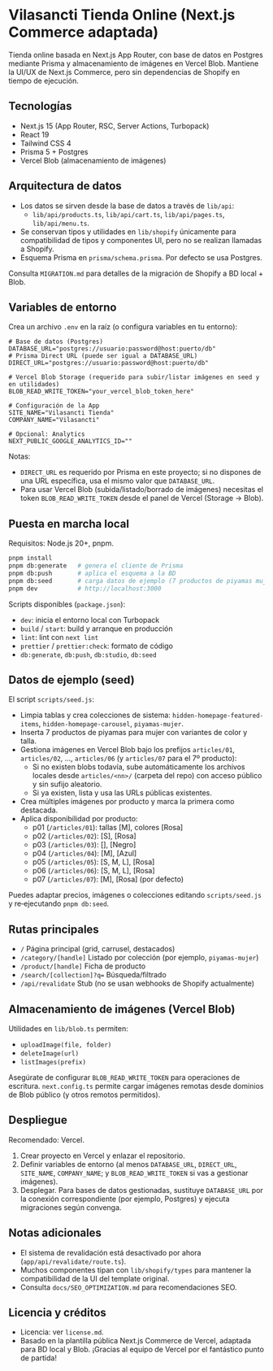 # Vilasancti Tienda Online (Next.js Commerce adaptada)

Tienda online basada en Next.js App Router, con base de datos en Postgres mediante Prisma y almacenamiento de imágenes en Vercel Blob. Mantiene la UI/UX de Next.js Commerce, pero sin dependencias de Shopify en tiempo de ejecución.

## Tecnologías

- Next.js 15 (App Router, RSC, Server Actions, Turbopack)
- React 19
- Tailwind CSS 4
- Prisma 5 + Postgres
- Vercel Blob (almacenamiento de imágenes)

## Arquitectura de datos

- Los datos se sirven desde la base de datos a través de `lib/api`:
  - `lib/api/products.ts`, `lib/api/cart.ts`, `lib/api/pages.ts`, `lib/api/menu.ts`.
- Se conservan tipos y utilidades en `lib/shopify` únicamente para compatibilidad de tipos y componentes UI, pero no se realizan llamadas a Shopify.
- Esquema Prisma en `prisma/schema.prisma`. Por defecto se usa Postgres.

Consulta `MIGRATION.md` para detalles de la migración de Shopify a BD local + Blob.

## Variables de entorno

Crea un archivo `.env` en la raíz (o configura variables en tu entorno):

```env
# Base de datos (Postgres)
DATABASE_URL="postgres://usuario:password@host:puerto/db"
# Prisma Direct URL (puede ser igual a DATABASE_URL)
DIRECT_URL="postgres://usuario:password@host:puerto/db"

# Vercel Blob Storage (requerido para subir/listar imágenes en seed y en utilidades)
BLOB_READ_WRITE_TOKEN="your_vercel_blob_token_here"

# Configuración de la App
SITE_NAME="Vilasancti Tienda"
COMPANY_NAME="Vilasancti"

# Opcional: Analytics
NEXT_PUBLIC_GOOGLE_ANALYTICS_ID=""
```

Notas:
- `DIRECT_URL` es requerido por Prisma en este proyecto; si no dispones de una URL específica, usa el mismo valor que `DATABASE_URL`.
- Para usar Vercel Blob (subida/listado/borrado de imágenes) necesitas el token `BLOB_READ_WRITE_TOKEN` desde el panel de Vercel (Storage → Blob).

## Puesta en marcha local

Requisitos: Node.js 20+, pnpm.

```bash
pnpm install
pnpm db:generate   # genera el cliente de Prisma
pnpm db:push       # aplica el esquema a la BD
pnpm db:seed       # carga datos de ejemplo (7 productos de piyamas mujer)
pnpm dev           # http://localhost:3000
```

Scripts disponibles (`package.json`):

- `dev`: inicia el entorno local con Turbopack
- `build` / `start`: build y arranque en producción
- `lint`: lint con `next lint`
- `prettier` / `prettier:check`: formato de código
- `db:generate`, `db:push`, `db:studio`, `db:seed`

## Datos de ejemplo (seed)

El script `scripts/seed.js`:
- Limpia tablas y crea colecciones de sistema: `hidden-homepage-featured-items`, `hidden-homepage-carousel`, `piyamas-mujer`.
- Inserta 7 productos de piyamas para mujer con variantes de color y talla.
- Gestiona imágenes en Vercel Blob bajo los prefijos `articles/01`, `articles/02`, ..., `articles/06` (y `articles/07` para el 7º producto):
  - Si no existen blobs todavía, sube automáticamente los archivos locales desde `articles/<nn>/` (carpeta del repo) con acceso público y sin sufijo aleatorio.
  - Si ya existen, lista y usa las URLs públicas existentes.
- Crea múltiples imágenes por producto y marca la primera como destacada.
- Aplica disponibilidad por producto:
  - p01 (`/articles/01`): tallas [M], colores [Rosa]
  - p02 (`/articles/02`): [S], [Rosa]
  - p03 (`/articles/03`): [], [Negro]
  - p04 (`/articles/04`): [M], [Azul]
  - p05 (`/articles/05`): [S, M, L], [Rosa]
  - p06 (`/articles/06`): [S, M, L], [Rosa]
  - p07 (`/articles/07`): [M], [Rosa] (por defecto)

Puedes adaptar precios, imágenes o colecciones editando `scripts/seed.js` y re‑ejecutando `pnpm db:seed`.

## Rutas principales

- `/` Página principal (grid, carrusel, destacados)
- `/category/[handle]` Listado por colección (por ejemplo, `piyamas-mujer`)
- `/product/[handle]` Ficha de producto
- `/search/[collection]?q=` Búsqueda/filtrado
- `/api/revalidate` Stub (no se usan webhooks de Shopify actualmente)

## Almacenamiento de imágenes (Vercel Blob)

Utilidades en `lib/blob.ts` permiten:
- `uploadImage(file, folder)`
- `deleteImage(url)`
- `listImages(prefix)`

Asegúrate de configurar `BLOB_READ_WRITE_TOKEN` para operaciones de escritura. `next.config.ts` permite cargar imágenes remotas desde dominios de Blob público (y otros remotos permitidos).

## Despliegue

Recomendado: Vercel.

1. Crear proyecto en Vercel y enlazar el repositorio.
2. Definir variables de entorno (al menos `DATABASE_URL`, `DIRECT_URL`, `SITE_NAME`, `COMPANY_NAME`; y `BLOB_READ_WRITE_TOKEN` si vas a gestionar imágenes).
3. Desplegar. Para bases de datos gestionadas, sustituye `DATABASE_URL` por la conexión correspondiente (por ejemplo, Postgres) y ejecuta migraciones según convenga.

## Notas adicionales

- El sistema de revalidación está desactivado por ahora (`app/api/revalidate/route.ts`).
- Muchos componentes tipan con `lib/shopify/types` para mantener la compatibilidad de la UI del template original.
- Consulta `docs/SEO_OPTIMIZATION.md` para recomendaciones SEO.

## Licencia y créditos

- Licencia: ver `license.md`.
- Basado en la plantilla pública Next.js Commerce de Vercel, adaptada para BD local y Blob. ¡Gracias al equipo de Vercel por el fantástico punto de partida!
